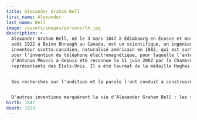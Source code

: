 ```yaml
---
title: Alexander Graham Bell
first_name: Alexander
last_name: Bell
image: /assets/images/persons/th.jpg
description: >-
  Alexander Graham Bell, né le 3 mars 1847 à Édimbourg en Écosse et mort le 2
  août 1922 à Beinn Bhreagh au Canada, est un scientifique, un ingénieur et un
  inventeur scotto-canadien, naturalisé américain en 1882, qui est surtout connu
  pour l'invention du téléphone électromagnétique, pour laquelle l'antériorité
  d'Antonio Meucci a depuis été reconnue le 11 juin 2002 par la Chambre des
  représentants des États-Unis. Il a été lauréat de la médaille Hughes en 1913.


  Ses recherches sur l'audition et la parole l'ont conduit à construire des appareils auditifs, dont le couronnement fut le premier brevet pour un téléphone en 18763. Toutefois, Bell considéra par la suite son invention la plus connue comme une intrusion dans son travail de scientifique et refusa même d'avoir un téléphone dans son laboratoire4.


  D'autres inventions marquèrent la vie d'Alexander Graham Bell : les travaux exploratoires en télécommunications optiques, l'hydroptère en aéronautique. En 1888, il devint l'un des membres fondateurs de la National Geographic Society.
birth: 1847
death: 1923
---
```

